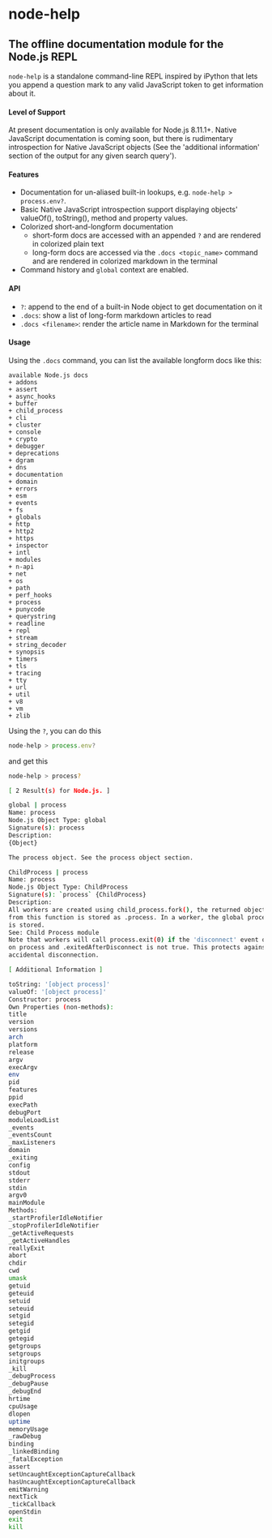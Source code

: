 # node-help

## The offline documentation module for the Node.js REPL 

`node-help` is a standalone command-line REPL inspired by iPython that lets you append a question mark to any valid JavaScript token to get information about it.

#### Level of Support

At present documentation is only available for Node.js 8.11.1+. Native JavaScript documentation is coming soon, but there is rudimentary introspection for Native JavaScript objects (See the 'additional information' section of the output for any given search query'). 

#### Features

- Documentation for un-aliased built-in lookups, e.g. `node-help > process.env?`.
- Basic Native JavaScript introspection support displaying objects' valueOf(), toString(), method and property values.
- Colorized short-and-longform documentation
    + short-form docs are accessed with an appended `?` and are rendered in colorized plain text 
    + long-form docs are accessed via the `.docs <topic_name>` command and are rendered in colorized markdown in the terminal
- Command history and `global` context are enabled.


#### API

+ `?`: append to the end of a built-in Node object to get documentation on it
+ `.docs`: show a list of long-form markdown articles to read
+ `.docs <filename>`: render the article name in Markdown for the terminal 

#### Usage 


Using the `.docs` command, you can list the available longform docs like this:

````
available Node.js docs
+ addons
+ assert
+ async_hooks
+ buffer
+ child_process
+ cli
+ cluster
+ console
+ crypto
+ debugger
+ deprecations
+ dgram
+ dns
+ documentation
+ domain
+ errors
+ esm
+ events
+ fs
+ globals
+ http
+ http2
+ https
+ inspector
+ intl
+ modules
+ n-api
+ net
+ os
+ path
+ perf_hooks
+ process
+ punycode
+ querystring
+ readline
+ repl
+ stream
+ string_decoder
+ synopsis
+ timers
+ tls
+ tracing
+ tty
+ url
+ util
+ v8
+ vm
+ zlib
````

Using the `?`, you can do this

````javascript
node-help > process.env?

````

and get this

````bash
node-help > process?

[ 2 Result(s) for Node.js. ]

global | process 
Name: process
Node.js Object Type: global
Signature(s): process 
Description: 
{Object}

The process object. See the process object section.

ChildProcess | process 
Name: process
Node.js Object Type: ChildProcess
Signature(s): `process` {ChildProcess}  
Description: 
All workers are created using child_process.fork(), the returned object
from this function is stored as .process. In a worker, the global process
is stored.
See: Child Process module
Note that workers will call process.exit(0) if the 'disconnect' event occurs
on process and .exitedAfterDisconnect is not true. This protects against
accidental disconnection.

[ Additional Information ]

toString: '[object process]'
valueOf: '[object process]'
Constructor: process
Own Properties (non-methods): 
title
version
versions
arch
platform
release
argv
execArgv
env
pid
features
ppid
execPath
debugPort
moduleLoadList
_events
_eventsCount
_maxListeners
domain
_exiting
config
stdout
stderr
stdin
argv0
mainModule
Methods: 
_startProfilerIdleNotifier
_stopProfilerIdleNotifier
_getActiveRequests
_getActiveHandles
reallyExit
abort
chdir
cwd
umask
getuid
geteuid
setuid
seteuid
setgid
setegid
getgid
getegid
getgroups
setgroups
initgroups
_kill
_debugProcess
_debugPause
_debugEnd
hrtime
cpuUsage
dlopen
uptime
memoryUsage
_rawDebug
binding
_linkedBinding
_fatalException
assert
setUncaughtExceptionCaptureCallback
hasUncaughtExceptionCaptureCallback
emitWarning
nextTick
_tickCallback
openStdin
exit
kill

````
